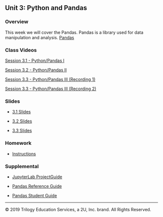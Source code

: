 ## Unit 3: Python and Pandas

### Overview

This week we will cover the Pandas. Pandas is a library used for data manipulation and analysis. [Pandas](https://en.wikipedia.org/wiki/Pandas_(software))

### Class Videos

[Session 3.1 - Python/Pandas I](https://zoom.us/rec/share/Gx3HqQuIAfyPfxHZTNIPdK0z1WjlfXMmMU154jI6XV_Kk9vpmNguh-7fShW_qJ-x.0-D8vIduUNCCA2wL?startTime=1611791130000)

[Session 3.2 - Python/Pandas II](https://zoom.us/rec/share/YRxN26o9peTnWxORsRoSp3wdqDjH7X-2dInceLmgX9x5qKY0UL3DdR-hX54l9o1U.vZ5_DLel2nG8OjxN?startTime=1612020415000)

[Session 3.3 - Python/Pandas III (Recording 1)](https://zoom.us/rec/share/ZPnRcJ6ClP0v1WzgIs2-rP0kHiRO36z95uWOHoI6hgQwWyfZYBrJSDg7qmmr3WIR.F6htFjWrzKj9cT3H?startTime=1612223141000)

[Session 3.3 - Python/Pandas III (Recording 2)](https://zoom.us/rec/share/ZPnRcJ6ClP0v1WzgIs2-rP0kHiRO36z95uWOHoI6hgQwWyfZYBrJSDg7qmmr3WIR.F6htFjWrzKj9cT3H?startTime=1612243817000)


### Slides

* [3.1 Slides](../03-Python-Pandas/1/Final%20fintech-03-1-pandas.pdf)

* [3.2 Slides](../03-Python-Pandas/2/Final%20fintech-03-2-meet-pandas-v1.0.0.pdf)

* [3.3 Slides](../03-Python-Pandas/3/Final%20fintech-03-3-pandas-risk-and-returns-v1.0.0.pdf)

### Homework

* [Instructions](../03-Python-Pandas/HW-04-Pandas/Instructions/README.md)

### Supplemental

* [JupyterLab ProjectGuide](Supplemental/JupyterLabProjectGuide.md)

* [Pandas Reference Guide](Supplemental/Pandas_Reference_Guide.ipynb)

* [Pandas Student Guide](Supplemental/StudentGuide.md)

- - -

© 2019 Trilogy Education Services, a 2U, Inc. brand. All Rights Reserved.
